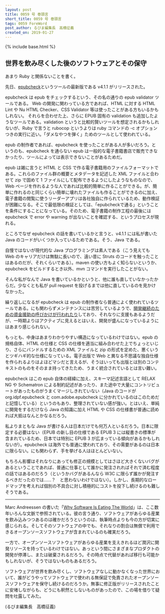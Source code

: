 ```yaml
---
layout: post
title: 0059 号 巻頭言
short_title: 0059 号 巻頭言
tags: 0059 ForeWord
post_author: るびま編集長　高橋征義
created_on: 2019-01-27
---
```

{% include base.html %}


## 世界を飲み尽くした後のソフトウェアとその保守

あまり Ruby と関係ないことを書く。

先日、[epubcheck](https://github.com/w3c/epubcheck)というツールの最新版である v4.1.1 がリリースされた。

epubcheck は epub をチェックするという、その名の通りの epub validator ツールである。
Web の開発に関わっている方であれば、HTML に対する HTML Lint や Nu HTML Checker、CSS Validator 等は使ったことがある方もいるかもしれない。
それらを合わせた上、さらに EPUB 固有の validation も追加したようなツールである。validation というと比較的賢いツールを想定されるかもしれないが、Ruby で言うと rubocop というよりは ruby コマンドの -c オプションつきの実行に近い。「ダメなやつを弾く」ためのツールとして使われている。

epub の制作者であれば、epubcheck を使ったことがある人が多いだろう。というのも、epubcheck を通らない epub は一般的な電子書籍書店で販売できなかったり、ツールによっては表示できないことがあるためだ。

epub は雑に言うと HTML と CSS で作る電子書籍用のファイルフォーマットである。これらのファイル群の概要とメタデータを記述した XML ファイルと合わせて zip で固めて 1 ファイルにして配布できるようにしたようなものなので、Web ページを作れるような人であれば比較的簡単に作ることができる。が、簡単に作れるのと同じくらい簡単に壊れたファイルも作ることができるのに加え、電子書籍の閲覧に使うリーダーアプリは各社独自に作られているため、動作検証が困難になる。そこで最低限の検証としては、「epubcheckで通る」ということを条件にすることになっている。そのため、電子書籍の制作工程の最後には epubcheck で error や warning が出ないことを確認する、というプロセスが現れる。

ところでなぜ epubcheck の話を書いているかと言うと、v4.1.1 には私が書いた Java のコードがいくつか入っているためである。そう、Java である。

自慢ではないが現代的な Java プログラミングは素人である（こう見えても Web のキャリアだけは無駄に長いので、遠い昔に Struts のコードを触ったことはあるのだが、それくらいである）。maven の使い方もよく知らないというか、epubcheck をビルドするとき以外、mvn コマンドを実行したことがない。

そんな私がなんで Java を書いているかというと、他に誰も直していなかったからだ。少なくとも私が pull request を投げるまでは他に直しているのを見かけなかった。

繰り返しになるが epubcheck は epub の制作者なら普通によく使われているツールである。にも関わらずメンテナンスには苦労しているようで、[開発継続のための資金援助の呼びかけが行われたり](https://hon.jp/news/1.0/0/14477)しており、それなりに支援もあるようだが、一時期よりはアクティブに見えるとはいえ、開発が盛んになっているようにはあまり感じられない。

もっとも、中身はあまりわかりやすい構造になっているわけではない。epub の規格自体、HTML の仕様と CSS の仕様を適当に組み合わせた上でちょっといじり、さらにバンドルするための XML ファイルと zip の形式を定めた、悪くいうとツギハギ的な仕様になっている。電子出版で Web と異なる不思議な独自仕様を作られるよりはよほどマシだと言えるが、そうはいっても出版とは別のコンテキストのものをそのまま持ってきたため、うまく統合されているとは言い難い。

epubcheck はこの epub 自体の経緯に加え、スキーマ記述言語として RELAX NG や Schematron による制約記述があったり、また途中で大量にコントリビュートがあったものがうまくマージしきれていない（Java のコードが org.idpf.epubcheck と com.adobe.epubcheck に分かれているのはこのためだと記憶している）というのもあり、整理されていない感が強い。とはいえ、単純に開発をするだけなら Java の知識に加え HTML や CSS の仕様書が普通に読めれば大抵はなんとかなるだろう。

私よりまともな Java が書ける人は日本だけでも何万人といるだろう。日本に限定する必要はない（EPUB の新し目の仕様である EPUB 3 には縦書きの標準が含まれているため、日本では特別に EPUB 3 が広まっている傾向があるかもしれないが）。epubcheck は海外でも普通に使われており、その需要があるのは日本に限らない。にも関わらず、手を挙げる人はほとんどいない。

もちろん影響はそれなりにあっても修正の規模としてはさほど大きくないバグがあるということであれば、普通に仕事として誰かに発注されればそれで済む程度の話ではあるのだろう（というかバグがあるんなら W3C に限らず誰かが発注するべきだったのでは……？　と思わないわけではない）。しかし、長期的なロードマップを考えれば個別の不具合に対し積極的にコストを投下し続けるのも難しそうである。

----

Marc Andreessen の書いた「[Why Software Is Eating The World](https://www.wsj.com/articles/SB10001424053111903480904576512250915629460)」は、ここ数年いろんな文脈で参照されている。彼の言う通り、ソフトウェアがあらゆる産業を飲み込みつつあるのは確かだろうというのは、執筆時点よりも今の方が切実に感じられる。そしてそのソフトウェアの中でも、それなりの割合は無償で利用できるオープンソースソフトウェアが含まれているのも確実だろう。

一方で、オープンソースソフトウェアがあらゆる産業を支えきれるほど潤沢に開発リソースを持っているわけではない。あっという間にさまざまなプロダクトの開発が停滞し、または破棄されるだろう。その時点で代替があれば移行も可能かもしれないが、そうではないものもあるだろう。

ソフトウェアが世界を飲み尽くし、ソフトウェアなしに動かなくなった世界において、誰がどうやってソフトウェアで使われる無保証で免責されたオープンソースソフトウェアを保守し続けるのだろうか。無事に修正版がリリースされたことに安堵しながらも、どうにも釈然としないものがあったので、この場を借りて疑問を吐露してみた。

(るびま編集長　高橋征義)
